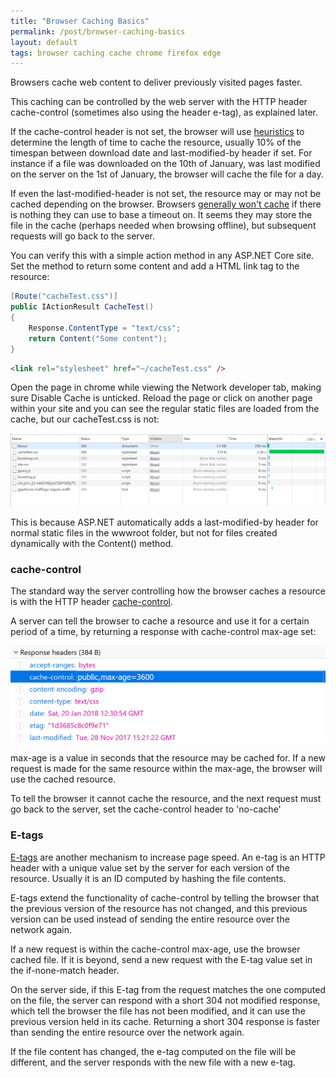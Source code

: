 ```yaml
---
title: "Browser Caching Basics"
permalink: /post/browser-caching-basics
layout: default
tags: browser caching cache chrome firefox edge
---
```


Browsers cache web content to deliver previously visited pages faster.

This caching can be controlled by the web server with the HTTP header cache-control (sometimes also using the header e-tag), as explained later.

If the cache-control header is not set, the browser will use [heuristics](https://stackoverflow.com/questions/14345898/what-heuristics-do-browsers-use-to-cache-resources-not-explicitly-set-to-be-cach/31852117#31852117) to determine the length of time to cache the resource, usually 10% of the timespan between download date and last-modified-by header if set. For instance if a file was downloaded on the 10th of January, was last modified on the server on the 1st of January, the browser will cache the file for a day.

If even the last-modified-header is not set, the resource may or may not be cached depending on the browser. Browsers [generally won't cache](https://stackoverflow.com/questions/5477566/no-last-modified-http-header-however-cached) if there is nothing they can use to base a timeout on. It seems they may store the file in the cache (perhaps needed when browsing offline), but subsequent requests will go back to the server.

You can verify this with a simple action method in any ASP.NET Core site. Set the method to return some content and add a HTML link tag to the resource:

```csharp
[Route("cacheTest.css")]
public IActionResult CacheTest()
{
    Response.ContentType = "text/css";
    return Content("Some content");
}
```

```html
<link rel="stylesheet" href="~/cacheTest.css" />
```

Open the page in chrome while viewing the Network developer tab, making sure Disable Cache is unticked. Reload the page or click on another page within your site and you can see the regular static files are loaded from the cache, but our cacheTest.css is not:

![Chrome Network Tab](/assets/img/chrome_network.png)


This is because ASP.NET automatically adds a last-modified-by header for normal static files in the wwwroot folder, but not for files created dynamically with the Content() method.

### cache-control

The standard way the server controlling how the browser caches a resource is with the HTTP header [cache-control](https://varvy.com/pagespeed/cache-control.html).

A server can tell the browser to cache a resource and use it for a certain period of a time, by returning a response with cache-control max-age set:

![Cache Control Max Age Header](/assets/img/chrome_cache_control_header.png)

max-age is a value in seconds that the resource may be cached for. If a new request is made for the same resource within the max-age, the browser will use the cached resource.

To tell the browser it cannot cache the resource, and the next request must go back to the server, set the cache-control header to 'no-cache'

### E-tags

[E-tags](https://developer.mozilla.org/en-US/docs/Web/HTTP/Headers/ETag) are another mechanism to increase page speed. An e-tag is an HTTP header with a unique value set by the server for each version of the resource. Usually it is an ID computed by hashing the file contents.

E-tags extend the functionality of cache-control by telling the browser that the previous version of the resource has not changed, and this previous version can be used instead of sending the entire resource over the network again.

If a new request is within the cache-control max-age, use the browser cached file. If it is beyond, send a new request with the E-tag value set in the if-none-match header.

On the server side, if this E-tag from the request matches the one computed on the file,
the server can respond with a short 304 not modified response, which tell the browser the file has not been modified, and it can use the previous version held in its cache. Returning a short 304 response is faster than sending the entire resource over the network again.

If the file content has changed, the e-tag computed on the file will be different, and the server responds with the new file with a new e-tag.
